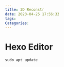 ```yaml
---
title: 3D Reconstr
date: 2023-04-25 17:56:33
tags:
Categories:
---
```


# Hexo Editor

```shell
sudo apt update
```